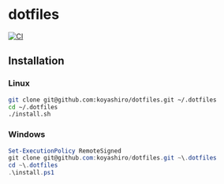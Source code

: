 # dotfiles

[![CI](https://github.com/koyashiro/dotfiles/actions/workflows/ci.yml/badge.svg)](https://github.com/koyashiro/dotfiles/actions/workflows/ci.yml)

## Installation

### Linux

```sh
git clone git@github.com:koyashiro/dotfiles.git ~/.dotfiles
cd ~/.dotfiles
./install.sh
```

### Windows

```ps1
Set-ExecutionPolicy RemoteSigned
git clone git@github.com:koyashiro/dotfiles.git ~\.dotfiles
cd ~\.dotfiles
.\install.ps1
```
